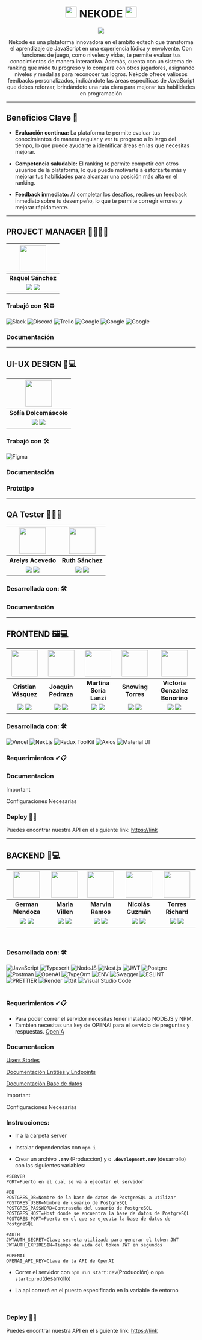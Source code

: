 <h1 align = "center"> <img src="https://i.imgur.com/3gWep0X.png" width=30> NEKODE <img src="https://i.imgur.com/3gWep0X.png" width=30>  </h1>
<p align = "center"><img src="https://i.imgur.com/3gWep0X.png" /></p>
<p align = "center"> Nekode es una plataforma innovadora en el ámbito edtech que transforma el aprendizaje de JavaScript en una experiencia lúdica y envolvente. Con funciones de juego, como niveles y vidas, te permite evaluar tus conocimientos de manera interactiva. Además, cuenta con un sistema de ranking que mide tu progreso y lo compara con otros jugadores, asignando niveles y medallas para reconocer tus logros. Nekode ofrece valiosos feedbacks personalizados, indicándote las áreas específicas de JavaScript que debes reforzar, brindándote una ruta clara para mejorar tus habilidades en programación</p>
<hr>

## Beneficios Clave 🚀 

- **Evaluación continua:** La plataforma te permite evaluar tus conocimientos de manera regular y ver tu progreso a lo largo del tiempo, lo que puede ayudarte a identificar áreas en las que necesitas mejorar.

- **Competencia saludable:** El ranking te permite competir con otros usuarios de la plataforma, lo que puede motivarte a esforzarte más y mejorar tus habilidades para alcanzar una posición más alta en el ranking.

- **Feedback inmediato:** Al completar los desafíos, recibes un feedback inmediato sobre tu desempeño, lo que te permite corregir errores y mejorar rápidamente.

<hr>

## PROJECT MANAGER 🕵️‍♂️👩‍💻
| <img  src="https://i.imgur.com/XQz5wqd.jpg" width=70> |
|:-:|
| **Raquel Sánchez** |
| <a href=""><img src="https://img.shields.io/badge/github-%23121011.svg?&style=for-the-badge&logo=github&logoColor=white"/></a> <a href=""><img src="https://img.shields.io/badge/LinkedIn-0A66C2.svg?style=for-the-badge&logo=LinkedIn&logoColor=white"/></a> |

### Trabajó con 🛠️⚙
![Slack](https://img.shields.io/badge/Slack-4A154B.svg?style=for-the-badge&logo=Slack&logoColor=white)
![Discord](https://img.shields.io/badge/Discord-5865F2.svg?style=for-the-badge&logo=Discord&logoColor=white)
![Trello](https://img.shields.io/badge/Trello-0052CC.svg?style=for-the-badge&logo=Trello&logoColor=white)
![Google](https://img.shields.io/badge/Google%20Docs-4285F4.svg?style=for-the-badge&logo=Google-Docs&logoColor=white)
![Google](https://img.shields.io/badge/Google%20Calendar-4285F4.svg?style=for-the-badge&logo=Google-Calendar&logoColor=white)
![Google](https://img.shields.io/badge/Google%20Meet-00897B.svg?style=for-the-badge&logo=Google-Meet&logoColor=white)


### Documentación

<hr>

## UI-UX DESIGN 🎨💻
| <img  src="https://i.imgur.com/g4FXShv.png" width=70> |
|:-:|
| **Sofía Dolcemáscolo** |
| <a href=""><img src="https://img.shields.io/badge/github-%23121011.svg?&style=for-the-badge&logo=github&logoColor=white"/></a> <a href=""><img src="https://img.shields.io/badge/linkedin%20-%230077B5.svg?&style=for-the-badge&logo=linkedin&logoColor=white"/></a> |
### Trabajó con 🛠️
![Figma](https://img.shields.io/badge/Figma-F24E1E.svg?style=for-the-badge&logo=Figma&logoColor=white)


### Documentación

### Prototipo

<hr>

## QA Tester 🧪👨‍💻
| <img  src="https://i.imgur.com/o4QhzO8.jpg" width=70> |<img  src="https://i.imgur.com/DA0v86M.jpg" width=70> |
|:-:|:-:|
| **Arelys Acevedo** |**Ruth Sánchez** |
| <a href="1"><img src="https://img.shields.io/badge/github-%23121011.svg?&style=for-the-badge&logo=github&logoColor=white"/></a> <a href="1"><img src="https://img.shields.io/badge/linkedin%20-%230077B5.svg?&style=for-the-badge&logo=linkedin&logoColor=white"/></a> | <a href="https://github.com/Ruth1196"><img src="https://img.shields.io/badge/github-%23121011.svg?&style=for-the-badge&logo=github&logoColor=white"/></a> <a href="https://www.linkedin.com/in/ruth-sanchez-7b0080128/"><img src="https://img.shields.io/badge/linkedin%20-%230077B5.svg?&style=for-the-badge&logo=linkedin&logoColor=white"/></a> |

### Desarrollada con: 🛠️
### Documentación

<hr>


## FRONTEND 🖼️💻
| <img src="https://i.imgur.com/Zugll9X.jpg" width=70> | <img src="https://i.imgur.com/GkROevX.jpg" width=70> | <img src="https://i.imgur.com/nkoku4o.png" width=70> |<img src="https://i.imgur.com/J9fHHwv.jpg" width=70> | <img src="https://i.imgur.com/xzHOBdA.jpg" width=70> | 
|:-:|:-:|:-:|:-:|:-:|
| **Cristian Vásquez** | **Joaquin Pedraza** | **Martina Soria Lanzi** | **Snowing Torres** | **Victoria Gonzalez Bonorino** | 
| <a href="1"><img src="https://img.shields.io/badge/github-%23121011.svg?&style=for-the-badge&logo=github&logoColor=white"/></a> <a href="1"><img src="https://img.shields.io/badge/linkedin%20-%230077B5.svg?&style=for-the-badge&logo=linkedin&logoColor=white"/></a> | <a href="2"><img src="https://img.shields.io/badge/github-%23121011.svg?&style=for-the-badge&logo=github&logoColor=white"/></a> <a href="2"><img src="https://img.shields.io/badge/linkedin%20-%230077B5.svg?&style=for-the-badge&logo=linkedin&logoColor=white"/></a> | <a href=https://github.com/Martinasorialanzi><img src="https://img.shields.io/badge/github-%23121011.svg?&style=for-the-badge&logo=github&logoColor=white"/></a> <a href="https://www.linkedin.com/in/martinasorialanzi/"><img src="https://img.shields.io/badge/linkedin%20-%230077B5.svg?&style=for-the-badge&logo=linkedin&logoColor=white"/></a> | <a href="4"><img src="https://img.shields.io/badge/github-%23121011.svg?&style=for-the-badge&logo=github&logoColor=white"/></a> <a href="4"><img src="https://img.shields.io/badge/linkedin%20-%230077B5.svg?&style=for-the-badge&logo=linkedin&logoColor=white"/></a> | <a href="https://github.com/vickygbonorino"><img src="https://img.shields.io/badge/github-%23121011.svg?&style=for-the-badge&logo=github&logoColor=white"/></a> <a href="https://www.linkedin.com/in/victoriagonzalezbonorino/"><img src="https://img.shields.io/badge/linkedin%20-%230077B5.svg?&style=for-the-badge&logo=linkedin&logoColor=white"/></a> |
### Desarrollada con: 🛠️
![Vercel](https://img.shields.io/badge/Vercel-000000.svg?style=for-the-badge&logo=Vercel&logoColor=white)
![Next.js](https://img.shields.io/badge/Next.js-000000.svg?style=for-the-badge&logo=nextdotjs&logoColor=white)
![Redux ToolKit](https://img.shields.io/badge/Redux-764ABC.svg?style=for-the-badge&logo=Redux&logoColor=white)
![Axios](https://img.shields.io/badge/Axios-5A29E4.svg?style=for-the-badge&logo=Axios&logoColor=white)
![Material UI](https://img.shields.io/badge/Material%20Design-757575.svg?style=for-the-badge&logo=Material-Design&logoColor=white)


### Requerimientos ✔📋

### Documentacion

> [!IMPORTANT]
> Configuraciones Necesarias


### Deploy 🚀🚀
Puedes encontrar nuestra API en el siguiente link: [https://link](https://s13-02-m-node-react.vercel.app)

<hr>

## BACKEND 🧠💻
| <img src="https://i.imgur.com/jjsRe6Y.jpg" width=70> | <img src="https://i85.servimg.com/u/f85/19/88/52/56/16799910.jpg" width=70> | <img src="https://i.imgur.com/figyLvY.png" width=70> |<img src="https://i.imgur.com/PtF1jgb.jpg" width=70> | <img src="https://i.imgur.com/YCOQckz.png" width=70> | 
|:-:|:-:|:-:|:-:|:-:|
| **German Mendoza** | **Maria Villen** | **Marvin Ramos** | **Nicolás Guzmán** | **Torres Richard** | 
| <a href="1"><img src="https://img.shields.io/badge/github-%23121011.svg?&style=for-the-badge&logo=github&logoColor=white"/></a> <a href="1"><img src="https://img.shields.io/badge/linkedin%20-%230077B5.svg?&style=for-the-badge&logo=linkedin&logoColor=white"/></a> | <a href="2"><img src="https://img.shields.io/badge/github-%23121011.svg?&style=for-the-badge&logo=github&logoColor=white"/></a> <a href="2"><img src="https://img.shields.io/badge/linkedin%20-%230077B5.svg?&style=for-the-badge&logo=linkedin&logoColor=white"/></a> | <a href="3"><img src="https://img.shields.io/badge/github-%23121011.svg?&style=for-the-badge&logo=github&logoColor=white"/></a> <a href="3"><img src="https://img.shields.io/badge/linkedin%20-%230077B5.svg?&style=for-the-badge&logo=linkedin&logoColor=white"/></a> | <a href="https://github.com/facundo000"><img src="https://img.shields.io/badge/github-%23121011.svg?&style=for-the-badge&logo=github&logoColor=white"/></a> <a href="https://www.linkedin.com/in/facundo-nicolas-guzman-olariaga-b4516021a"><img src="https://img.shields.io/badge/linkedin%20-%230077B5.svg?&style=for-the-badge&logo=linkedin&logoColor=white"/></a> | <a href="5"><img src="https://img.shields.io/badge/github-%23121011.svg?&style=for-the-badge&logo=github&logoColor=white"/></a> <a href="5"><img src="https://img.shields.io/badge/linkedin%20-%230077B5.svg?&style=for-the-badge&logo=linkedin&logoColor=white"/></a> |

<br/>

### Desarrollada con: 🛠️

![JavaScript](https://img.shields.io/badge/JavaScript-F7DF1E.svg?style=for-the-badge&logo=JavaScript&logoColor=black)
![Typescrit](https://img.shields.io/badge/TypeScript-3178C6.svg?style=for-the-badge&logo=TypeScript&logoColor=white)
![NodeJS](https://img.shields.io/badge/Node.js-339933.svg?style=for-the-badge&logo=nodedotjs&logoColor=white)
![Nest.js](https://img.shields.io/badge/NestJS-E0234E.svg?style=for-the-badge&logo=NestJS&logoColor=white)
![JWT](https://img.shields.io/badge/JSON%20Web%20Tokens-000000.svg?style=for-the-badge&logo=JSON-Web-Tokens&logoColor=white)
![Postgre](https://img.shields.io/badge/PostgreSQL-4169E1.svg?style=for-the-badge&logo=PostgreSQL&logoColor=white)
![Postman](https://img.shields.io/badge/Postman-FF6C37.svg?style=for-the-badge&logo=Postman&logoColor=white)
![OpenAI](https://img.shields.io/badge/OpenAI-412991.svg?style=for-the-badge&logo=OpenAI&logoColor=white)
![TypeOrm](https://img.shields.io/badge/Typeform-262627.svg?style=for-the-badge&logo=Typeform&logoColor=white)
![ENV](https://img.shields.io/badge/.ENV-ECD53F.svg?style=for-the-badge&logo=dotenv&logoColor=black)
![Swagger](https://img.shields.io/badge/Swagger-85EA2D.svg?style=for-the-badge&logo=Swagger&logoColor=black)
![ESLINT](https://img.shields.io/badge/ESLint-4B32C3.svg?style=for-the-badge&logo=ESLint&logoColor=white)
![PRETTIER](https://img.shields.io/badge/Prettier-F7B93E.svg?style=for-the-badge&logo=Prettier&logoColor=black)
![Render](https://img.shields.io/badge/Render-46E3B7.svg?style=for-the-badge&logo=Render&logoColor=white)
![Git](https://img.shields.io/badge/Git-F05032.svg?style=for-the-badge&logo=Git&logoColor=white)
![Visual Studio Code](https://img.shields.io/badge/Visual%20Studio%20Code-007ACC.svg?style=for-the-badge&logo=Visual-Studio-Code&logoColor=white)
<br/>
<br/>

### Requerimientos ✔📋
- Para poder correr el servidor necesitas tener instalado NODEJS y NPM.
- Tambien necesitas una key de OPENAI para el servicio de preguntas y respuestas. <a href="https://www.openai.com/">OpenIA</a>


### Documentacion

[Users Stories](https://docs.google.com/document/d/16x0sYgoeFEt4D3vPSPaTOTju1cOy-13f/edit?usp=sharing&ouid=100530841611688647093&rtpof=true&sd=true)

[Documentación Entities y Endpoints](https://docs.google.com/document/d/1LmHfukfJfrR7wwEu7PBfiBvKXNnC6x1x5zCYGRiF4yE/edit?usp=sharing)

[Documentación Base de datos](https://drive.google.com/file/d/1--KIXqEQqCCLTVGoBLSqCeAxpzBUNFjs/view?usp=sharing)
<br/>

> [!IMPORTANT]
> Configuraciones Necesarias

### Instrucciones:

  - Ir a la carpeta server

  - Instalar dependencias con ```npm i```

  - Crear un archivo **`.env`** (Producción) y o **`.development.env`** (desarrollo) con las siguientes variables:

  ```env
#SERVER
PORT=Puerto en el cual se va a ejecutar el servidor

#DB
POSTGRES_DB=Nombre de la base de datos de PostgreSQL a utilizar
POSTGRES_USER=Nombre de usuario de PostgreSQL
POSTGRES_PASSWORD=Contraseña del usuario de PostgreSQL
POSTGRES_HOST=Host donde se encuentra la base de datos de PostgreSQL
POSTGRES_PORT=Puerto en el que se ejecuta la base de datos de PostgreSQL

#AUTH
JWTAUTH_SECRET=Clave secreta utilizada para generar el token JWT
JWTAUTH_EXPIRESIN=Tiempo de vida del token JWT en segundos

#OPENAI
OPENAI_API_KEY=Clave de la API de OpenAI
  ```
  
  - Correr el servidor con ```npm run start:dev```(Producción) o ```npm start:prod```(desarrollo)

  - La api correrá en el puesto especificado en la variable de entorno
<br/>


### Deploy 🚀🚀

Puedes encontrar nuestra API en el siguiente link: [https://link](https://nekode-rqas.onrender.com/api)


